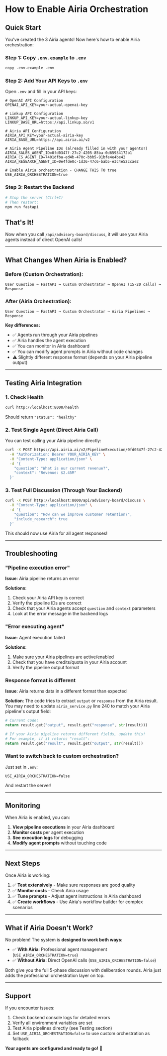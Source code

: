 # How to Enable Airia Orchestration

## Quick Start

You've created the 3 Airia agents! Now here's how to enable Airia orchestration:

### Step 1: Copy `.env.example` to `.env`

```bash
copy .env.example .env
```

### Step 2: Add Your API Keys to `.env`

Open `.env` and fill in your API keys:

```env
# OpenAI API Configuration
OPENAI_API_KEY=your-actual-openai-key

# Linkup API Configuration
LINKUP_API_KEY=your-actual-linkup-key
LINKUP_BASE_URL=https://api.linkup.so/v1

# Airia API Configuration
AIRIA_API_KEY=your-actual-airia-key
AIRIA_BASE_URL=https://api.airia.ai/v2

# Airia Agent Pipeline IDs (already filled in with your agents!)
AIRIA_SALES_AGENT_ID=0fd0347f-27c2-4205-85ba-0d65934172b1
AIRIA_CS_AGENT_ID=7401dfba-ed4b-470c-bbb5-91bfe4e4be42
AIRIA_RESEARCH_AGENT_ID=0e4fde0c-1d36-47c6-bab5-e3c4e52ccae2

# Enable Airia orchestration - CHANGE THIS TO true
USE_AIRIA_ORCHESTRATION=true
```

### Step 3: Restart the Backend

```bash
# Stop the server (Ctrl+C)
# Then restart:
npm run fastapi
```

## That's It!

Now when you call `/api/advisory-board/discuss`, it will use your Airia agents instead of direct OpenAI calls!

---

## What Changes When Airia is Enabled?

### Before (Custom Orchestration):
```
User Question → FastAPI → Custom Orchestrator → OpenAI (15-20 calls) → Response
```

### After (Airia Orchestration):
```
User Question → FastAPI → Custom Orchestrator → Airia Pipelines → Response
```

**Key differences:**
- ✅ Agents run through your Airia pipelines
- ✅ Airia handles the agent execution
- ✅ You can monitor in Airia dashboard
- ✅ You can modify agent prompts in Airia without code changes
- ⚠️ Slightly different response format (depends on your Airia pipeline output)

---

## Testing Airia Integration

### 1. Check Health

```bash
curl http://localhost:8000/health
```

Should return `"status": "healthy"`

### 2. Test Single Agent (Direct Airia Call)

You can test calling your Airia pipeline directly:

```bash
curl -X POST https://api.airia.ai/v2/PipelineExecution/0fd0347f-27c2-4205-85ba-0d65934172b1 \
  -H "Authorization: Bearer YOUR_AIRIA_KEY" \
  -H "Content-Type: application/json" \
  -d '{
    "question": "What is our current revenue?",
    "context": "Revenue: $2.45M"
  }'
```

### 3. Test Full Discussion (Through Your Backend)

```bash
curl -X POST http://localhost:8000/api/advisory-board/discuss \
  -H "Content-Type: application/json" \
  -d '{
    "question": "How can we improve customer retention?",
    "include_research": true
  }'
```

This should now use Airia for all agent responses!

---

## Troubleshooting

### "Pipeline execution error"

**Issue**: Airia pipeline returns an error

**Solutions**:
1. Check your Airia API key is correct
2. Verify the pipeline IDs are correct
3. Check that your Airia agents accept `question` and `context` parameters
4. Look at the error message in the backend logs

### "Error executing agent"

**Issue**: Agent execution failed

**Solutions**:
1. Make sure your Airia pipelines are active/enabled
2. Check that you have credits/quota in your Airia account
3. Verify the pipeline output format

### Response format is different

**Issue**: Airia returns data in a different format than expected

**Solution**:
The code tries to extract `output` or `response` from the Airia result. You may need to update `airia_service.py` line 240 to match your Airia pipeline's output field:

```python
# Current code:
return result.get("output", result.get("response", str(result)))

# If your Airia pipeline returns different fields, update this!
# For example, if it returns "result":
return result.get("result", result.get("output", str(result)))
```

### Want to switch back to custom orchestration?

Just set in `.env`:
```env
USE_AIRIA_ORCHESTRATION=false
```

And restart the server!

---

## Monitoring

When Airia is enabled, you can:

1. **View pipeline executions** in your Airia dashboard
2. **Monitor costs** per agent execution
3. **See execution logs** for debugging
4. **Modify agent prompts** without touching code

---

## Next Steps

Once Airia is working:

1. ✅ **Test extensively** - Make sure responses are good quality
2. ✅ **Monitor costs** - Check Airia usage
3. ✅ **Tune prompts** - Adjust agent instructions in Airia dashboard
4. ✅ **Create workflows** - Use Airia's workflow builder for complex scenarios

---

## What if Airia Doesn't Work?

No problem! The system is **designed to work both ways**:

- ✅ **With Airia**: Professional agent management (`USE_AIRIA_ORCHESTRATION=true`)
- ✅ **Without Airia**: Direct OpenAI calls (`USE_AIRIA_ORCHESTRATION=false`)

Both give you the full 5-phase discussion with deliberation rounds. Airia just adds the professional orchestration layer on top.

---

## Support

If you encounter issues:

1. Check backend console logs for detailed errors
2. Verify all environment variables are set
3. Test Airia pipelines directly (see Testing section)
4. Set `USE_AIRIA_ORCHESTRATION=false` to use custom orchestration as fallback

**Your agents are configured and ready to go!** 🚀
